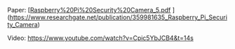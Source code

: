 Paper: [[Raspberry%20Pi%20Security%20Camera_5.pdf](Raspberry%20Pi%20Security%20Camera_5.pdf) ](https://www.researchgate.net/publication/359981635_Raspberry_Pi_Security_Camera)

Video: https://www.youtube.com/watch?v=Cpic5YbJCB4&t=14s
